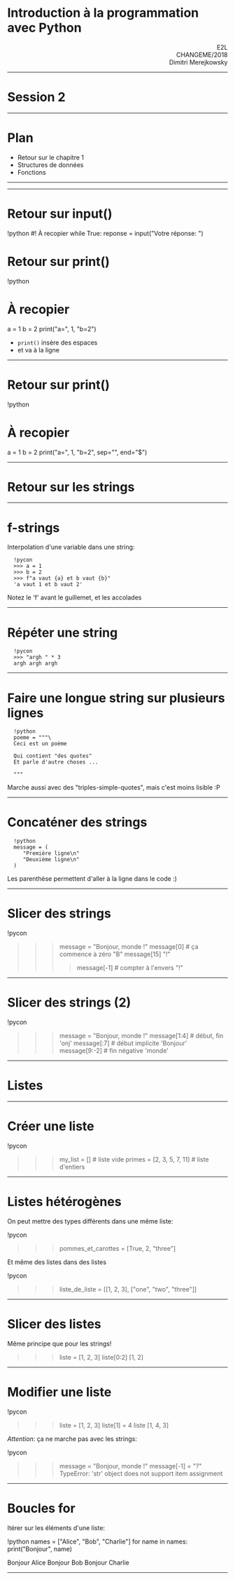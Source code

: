 # Introduction à la programmation avec Python



<p align="right">
E2L <br />
CHANGEME/2018 <br />
Dimitri Merejkowsky <br />
</p>

---

# Session 2

----

# Plan

* Retour sur le chapitre 1
* Structures de données
* Fonctions
---

---

# Retour sur input()

   !python
   #! À recopier
   while True:
      reponse = input("Votre réponse: ")


# Retour sur print()

   !python
   # À recopier
   a = 1
   b = 2
   print("a=", 1, "b=2")

* `print()` insère des espaces
* et va à la ligne

---
# Retour sur print()

   !python
   # À recopier
   a = 1
   b = 2
   print("a=", 1, "b=2", sep="", end="$")

---

# Retour sur les strings

---

# f-strings

Interpolation d'une variable dans une string:

      !pycon
      >>> a = 1
      >>> b = 2
      >>> f"a vaut {a} et b vaut {b}"
      'a vaut 1 et b vaut 2'

Notez le 'f' avant le guillemet, et les accolades

---

# Répéter une string

      !pycon
      >>> "argh " * 3
      argh argh argh
---

# Faire une longue string sur plusieurs lignes


      !python
      poeme = """\
      Ceci est un poème

      Qui contient "des quotes"
      Et parle d'autre choses ...

      """

Marche aussi avec des "triples-simple-quotes", mais c'est moins lisible :P

---

# Concaténer des strings

      !python
      message = (
         "Première ligne\n"
         "Deuxième ligne\n"
      )

Les parenthèse permettent d'aller à la ligne dans le code :)

---

# Slicer des strings

   !pycon
   >>> message = "Bonjour, monde !"
   >>> message[0]  # ça commence à zéro
   "B"
   >>> message[15]
   "!"
   >>>> message[-1]  # compter à l'envers
   "!"

---

# Slicer des strings (2)

   !pycon
   >>> message = "Bonjour, monde !"
   >>> message[1:4]  # début, fin
   'onj'
   >>> message[:7] # début implicite
   'Bonjour'
   >>> message[9:-2] # fin négative
   'monde'

---

# Listes

---

# Créer une liste

   !pycon
   >>> my_list = []  # liste vide
   >>> primes = [2, 3, 5, 7, 11]  # liste d'entiers

---

# Listes hétérogènes

On peut mettre des types différents dans une même liste:

   !pycon
   >>> pommes_et_carottes = [True, 2, "three"]

Et même des listes dans des listes

   !pycon
   >>> liste_de_liste = [[1, 2, 3], ["one", "two", "three"]]

----

# Slicer des listes

Même principe que pour les strings!

   >>> liste = [1, 2, 3]
   >>> liste[0:2]
   [1, 2]

---

# Modifier une liste

   !pycon
   >>> liste = [1, 2, 3]
   >>> liste[1] = 4
   >>> liste
   [1, 4, 3]


*Attention*: ça ne marche pas avec les strings:

   !pycon
   >>> message = "Bonjour, monde !"
   >>> message[-1] = "?"
   TypeError: 'str' object does not support item assignment

---

# Boucles for

Itérer sur les éléments d'une liste:


   !python
   names = ["Alice", "Bob", "Charlie"]
   for name in names:
      print("Bonjour", name)

   Bonjour Alice
   Bonjour Bob
   Bonjour Charlie

---

